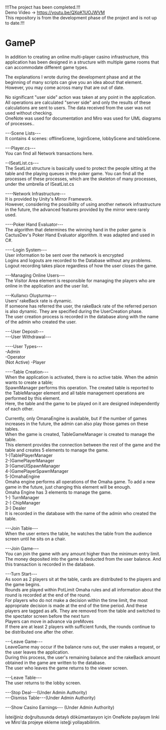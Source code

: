 !!!The project has been completed.!!!<br>
Demo Video -> https://youtu.be/QXpK1UOJWVM<br>
This repository is from the development phase of the project and is not up to date.!!!<br>
# GameP
In addition to creating an online multi-player casino infrastructure, this application has been designed in a structure with multiple game rooms that can accommodate different game types.<br>

The explanations I wrote during the development phase and at the beginning of many scripts can give you an idea about that element. However, you may come across many that are out of date.<br>

No significant "user side" action was taken at any point in the application. All operations are calculated "server side" and only the results of these calculations are sent to users. The data received from the user was not used without checking.<br>
OneNote was used for documentation and Miro was used for UML diagrams of processes..<br>

---Scene Lists---<br>
It contains 4 scenes: offlineScene, loginScene, lobbyScene and tableScene.<br>

---Player.cs---<br>
You can find all Network transactions here.<br>

--ISeatList.cs---<br>
The SeatList structure is basically used to protect the people sitting at the table and the playing queues in the poker game. You can find all the processes of these processes, which are the skeleton of many processes, under the umbrella of ISeatList.cs<br>

----Network Infrastructure---<br>
It is provided by Unity's Mirror Framework. <br>
However, considering the possibility of using another network infrastructure in the future, the advanced features provided by the mirror were rarely used.<br>

----Poker Hand Evaluator--- <br>
The algorithm that determines the winning hand in the poker game is CactusDev's Poker Hand Evaluator algorithm. It was adapted and used in C#.<br>

----Login System---<br>
User information to be sent over the network is encrypted<br>
Logins and logouts are recorded to the Database without any problems.<br>
Logout recording takes place regardless of how the user closes the game.<br>

---Managing Online Users---<br>
The Visitor Area element is responsible for managing the players who are online in the application and the user list.<br>

---Kullanıcı Oluşturma---<br>
Users' rakeBack rate is dynamic.<br>
If someone has referred the user, the rakeBack rate of the referred person is also dynamic. They are specified during the UserCreation phase.<br>
The user creation process is recorded in the database along with the name of the admin who created the user.<br>

---User Deposit---<br>
---User Withdrawal---<br>

----User Types---<br>
-Admin<br>
-Operator<br> (Not Active)
-Player<br>

----Table Creation---<br>
When the application is activated, there is no active table. When the admin wants to create a table;<br>
SpawnManager performs this operation. The created table is reported to the TableManager element and all table management operations are performed by this element.<br>
Here, the table and the game to be played on it are designed independently of each other.<br>

Currently, only OmanaEngine is available, but if the number of games increases in the future, the admin can also play those games on these tables.<br>
When the game is created, TableGameManager is created to manage the table. <br>
This element provides the connection between the rest of the game and the table and creates 5 elements to manage the game. <br>
1-)TablePlayerManager <br>
2-)GamePlayerManager<br>
3-)GameUISpawnManager<br>
4-)GamePlayerSpawnManager<br>
5-)OmahaEngine<br>
Omaha engine performs all operations of the Omaha game. To add a new game in the future, just changing this element will be enough.<br>
Omaha Engine has 3 elements to manage the game. <br>
1-) TurnManager<br>
2-) ChipManager<br>
3-) Dealer<br>
It is recorded in the database with the name of the admin who created the table.<br>

---Join Table---<br>
When the user enters the table, he watches the table from the audience screen until he sits on a chair. <br>

---Join Game---<br>
You can join the game with any amount higher than the minimum entry limit.<br>
The money deposited into the game is deducted from the user balance. And this transaction is recorded in the database.<br>

---Turn Start---<br>
As soon as 2 players sit at the table, cards are distributed to the players and the game begins.<br>
Rounds are played within PotLimit Omaha rules and all information about the round is recorded at the end of the round.<br>
For players who do not make a decision within the time limit, the most appropriate decision is made at the end of the time period. And these players are tagged as afk. They are removed from the table and switched to the spectator screen before the next turn<br>
Players can move in advance via preMoves<br>
If there are at least 2 players with sufficient funds, the rounds continue to be distributed one after the other.<br>

---Leave Game---<br>
LeaveGame may occur if the balance runs out, the user makes a request, or the user leaves the application. <br>
During this process, the user's remaining balance and the rakeBack amount obtained in the game are written to the database.<br>
The user who leaves the game returns to the viewer screen.<br>

---Leave Table---<br>
The user returns to the lobby screen.<br>

---Stop Deal---(Under Admin Authority)<br>
---Dismiss Table---(Under Admin Authority)<br>

---Show Casino Earnings--- (Under Admin Authority)<br>

İsteiğiniz doğrultusunda detaylı dökümantasyon için OneNote paylaşım linki ve Miro'da projeye ekleme isteği yollayabilirim.<br>
